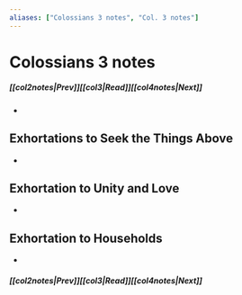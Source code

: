 ```yaml
---
aliases: ["Colossians 3 notes", "Col. 3 notes"]
---
```

# Colossians 3 notes
##### <span class=arrow-left></span>[[col2notes|Prev]]<span class=navigation-separator></span>[[col3|Read]]<span class=navigation-separator></span>[[col4notes|Next]]<span class=arrow-right></span>
- 
## Exhortations to Seek the Things Above
- 
## Exhortation to Unity and Love
- 
## Exhortation to Households
- 
##### <span class=arrow-left></span>[[col2notes|Prev]]<span class=navigation-separator></span>[[col3|Read]]<span class=navigation-separator></span>[[col4notes|Next]]<span class=arrow-right></span>